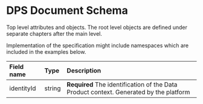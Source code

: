 # DPS Document Schema

Top level attributes and objects. The root level objects are defined under separate chapters after the main level.

Implementation of the specification might include namespaces which are included in the examples below.

| Field name | Type | Description |
| :--- | :--- | :--- |
| identityId | string | **Required** The identification of the Data Product context. Generated by the platform |



